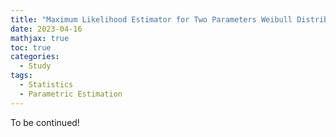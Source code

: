 ```yaml
---
title: "Maximum Likelihood Estimator for Two Parameters Weibull Distribution"
date: 2023-04-16
mathjax: true
toc: true
categories:
  - Study
tags:
  - Statistics
  - Parametric Estimation
---
```


To be continued!
